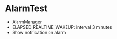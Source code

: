 # AlarmTest

* AlarmManager
* ELAPSED_REALTIME_WAKEUP: interval 3 minutes
* Show notification on alarm
